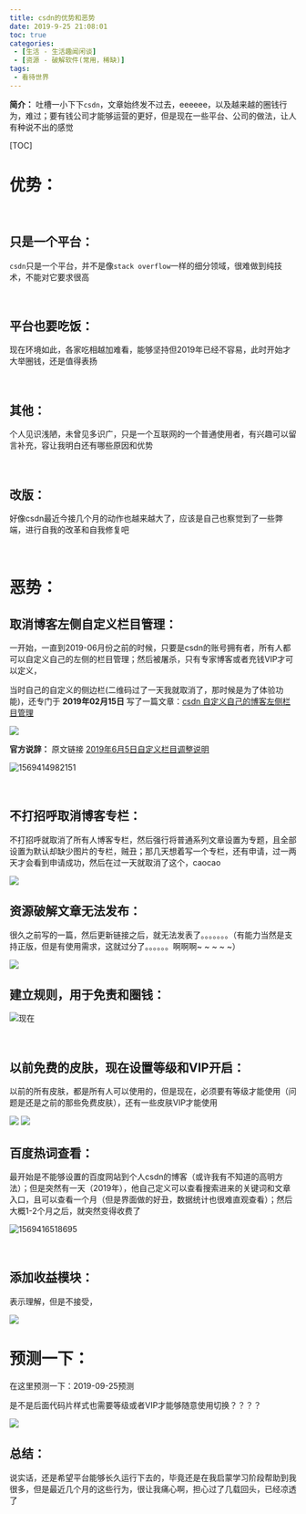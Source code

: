 ```yaml
---
title: csdn的优势和恶势
date: 2019-9-25 21:08:01
toc: true
categories: 
 - [生活 - 生活趣闻闲谈]
 - [资源 - 破解软件(常用，稀缺)]
tags: 
 - 看待世界
---
```




**简介：**  吐槽一小下下`csdn`，文章始终发不过去，eeeeee，以及越来越的圈钱行为，难过；要有钱公司才能够运营的更好，但是现在一些平台、公司的做法，让人有种说不出的感觉

<!-- more -->

[TOC]

# 优势：

<br>

## 只是一个平台：

`csdn`只是一个平台，并不是像`stack overflow`一样的细分领域，很难做到纯技术，不能对它要求很高

<br>

## 平台也要吃饭：

现在环境如此，各家吃相越加难看，能够坚持但2019年已经不容易，此时开始才大举圈钱，还是值得表扬

<br>

## 其他：

个人见识浅陋，未曾见多识广，只是一个互联网的一个普通使用者，有兴趣可以留言补充，容让我明白还有哪些原因和优势

<br>

## 改版：

好像csdn最近今接几个月的动作也越来越大了，应该是自己也察觉到了一些弊端，进行自我的改革和自我修复吧

<br>



# 恶势：

## 取消博客左侧自定义栏目管理：

一开始，一直到2019-06月份之前的时候，只要是csdn的账号拥有者，所有人都可以自定义自己的左侧的栏目管理；然后被屠杀，只有专家博客或者充钱VIP才可以定义，

当时自己的自定义的侧边栏(二维码过了一天我就取消了，那时候是为了体验功能)，还专门于 **2019年02月15日** 写了一篇文章：[csdn 自定义自己的博客左侧栏目管理](https://blog.csdn.net/qq_33154343/article/details/87371010)

<img src="https://raw.githubusercontent.com/touwoyimuli/FigureBed/master/img/20190925202515.png"/>

**官方说辞：**   原文链接   [2019年6月5日自定义栏目调整说明](https://blogdev.blog.csdn.net/article/details/91147010)

![1569414982151](C:\Users\yuanyi\AppData\Roaming\Typora\typora-user-images\1569414982151.png)

<br>

## 不打招呼取消博客专栏：

不打招呼就取消了所有人博客专栏，然后强行将普通系列文章设置为专题，且全部设置为默认却缺少图片的专栏，贼丑；那几天想着写一个专栏，还有申请，过一两天才会看到申请成功，然后在过一天就取消了这个，caocao

<img src="https://raw.githubusercontent.com/touwoyimuli/FigureBed/master/img/20190925203721.png"/>

<br>

## 资源破解文章无法发布：

很久之前写的一篇，然后更新链接之后，就无法发表了。。。。。。。（有能力当然是支持正版，但是有使用需求，这就过分了。。。。。。啊啊啊~ ~ ~ ~ ~）

<img src="https://raw.githubusercontent.com/touwoyimuli/FigureBed/master/img/20190925201839.png"/>

<br>

## 建立规则，用于免责和圈钱：

<img src="https://raw.githubusercontent.com/touwoyimuli/FigureBed/master/img/20190925204621.png"/>现在

<br>

## 以前免费的皮肤，现在设置等级和VIP开启：

以前的所有皮肤，都是所有人可以使用的，但是现在，必须要有等级才能使用（问题是还是之前的那些免费皮肤），还有一些皮肤VIP才能使用

<img src="https://raw.githubusercontent.com/touwoyimuli/FigureBed/master/img/20190925205804.png"/>

<img src="https://raw.githubusercontent.com/touwoyimuli/FigureBed/master/img/20190925205831.png"/>

<br>

## 百度热词查看：

最开始是不能够设置的百度网站到个人csdn的博客（或许我有不知道的高明方法）；但是突然有一天（2019年），他自己定义可以查看搜索进来的关键词和文章入口，且可以查看一个月（但是界面做的好丑，数据统计也很难直观查看）；然后大概1-2个月之后，就突然变得收费了

![1569416518695](C:\Users\yuanyi\AppData\Roaming\Typora\typora-user-images\1569416518695.png)

<br>

## 添加收益模块：

表示理解，但是不接受，

<img src="https://raw.githubusercontent.com/touwoyimuli/FigureBed/master/img/20190925210349.png"/>



<br>

# 预测一下：

在这里预测一下：2019-09-25预测

是不是后面代码片样式也需要等级或者VIP才能够随意使用切换？？？？

<img src="https://raw.githubusercontent.com/touwoyimuli/FigureBed/master/img/20190925210724.png"/>

<br>

## 总结：

说实话，还是希望平台能够长久运行下去的，毕竟还是在我启蒙学习阶段帮助到我很多，但是最近几个月的这些行为，很让我痛心啊，担心过了几载回头，已经凉透了